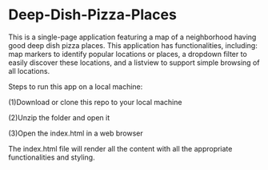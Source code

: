 # Deep-Dish-Pizza-Places
This is a single-page application featuring a map of a neighborhood having good deep dish pizza places. This application has functionalities, including: map markers to identify popular locations or places, a dropdown filter to easily discover these locations, and a listview to support simple browsing of all locations. 


Steps to run this app on a local machine:

(1)Download or clone this repo to your local machine

(2)Unzip the folder and open it

(3)Open the index.html in a web browser


The index.html file will render all the content with all the appropriate functionalities and styling.
